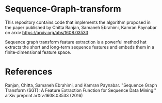 # Sequence-Graph-transform

This repository contains code that implements the algorithm proposed in the paper published by Chitta Ranjan, Samaneh Ebrahimi, Kamran Paynabar
on arxiv
 https://arxiv.org/abs/1608.03533 

Sequence graph transform feature extraction is a powerful method hat extracts the short and long-term sequence features and embeds them in a finite-dimensional feature space.


# References 
Ranjan, Chitta, Samaneh Ebrahimi, and Kamran Paynabar. "Sequence Graph Transform (SGT): A Feature Extraction Function for Sequence Data Mining." arXiv preprint arXiv:1608.03533 (2016)
